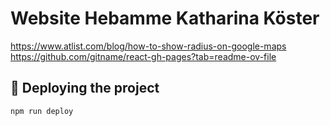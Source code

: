 # Website Hebamme Katharina Köster


https://www.atlist.com/blog/how-to-show-radius-on-google-maps
https://github.com/gitname/react-gh-pages?tab=readme-ov-file

## 🚀 Deploying the project

```
npm run deploy
```
